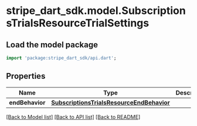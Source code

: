 # stripe_dart_sdk.model.SubscriptionsTrialsResourceTrialSettings

## Load the model package
```dart
import 'package:stripe_dart_sdk/api.dart';
```

## Properties
Name | Type | Description | Notes
------------ | ------------- | ------------- | -------------
**endBehavior** | [**SubscriptionsTrialsResourceEndBehavior**](SubscriptionsTrialsResourceEndBehavior.md) |  | 

[[Back to Model list]](../README.md#documentation-for-models) [[Back to API list]](../README.md#documentation-for-api-endpoints) [[Back to README]](../README.md)


